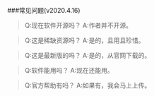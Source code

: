 ###常见问题(v2020.4.16)

> Q:现在软件开源吗？
A:作者并不开源。

> Q:这是稀缺资源吗？
A:是的，且用且珍惜。

> Q:这是最新版的吗？
A:是的，从官网下载的。

> Q:软件能用吗？
A:现在还能用。

> Q:官方帮助有吗？
A:如果有，我会马上上传。
